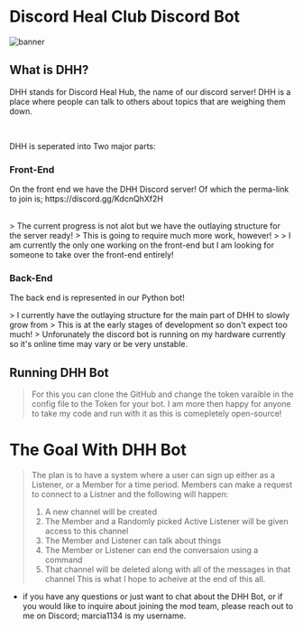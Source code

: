 # Discord Heal Club Discord Bot
![banner](https://github.com/Moss1134/MentalHealthDiscordApp/assets/136703437/5d159c7f-9b2a-4d0b-90f8-e6cec2ecb9a0)

## What is DHH?
<p>
DHH stands for Discord Heal Hub, the name of our discord server! DHH is a place where people can talk to others about topics that are weighing them down.
</p>
<br>
<p>
DHH is seperated into Two major parts:
</p>

### Front-End
<p>On the front end we have the DHH Discord server! Of which the perma-link to join is; https://discord.gg/KdcnQhXf2H</p> <br>
> The current progress is not alot but we have the outlaying structure for the server ready!
> This is going to require much more work, however!
>
> I am currently the only one working on the front-end but I am looking for someone to take over the front-end entirely!

### Back-End
<p>The back end is represented in our Python bot!</p>
> I currently have the outlaying structure for the main part of DHH to slowly grow from
> This is at the early stages of development so don't expect too much!
> Unforunately the discord bot is running on my hardware currently so it's online time may vary or be very unstable.

## Running DHH Bot
> For this you can clone the GitHub and change the token varaible in the config file to the Token for your bot.
> I am more then happy for anyone to take my code and run with it as this is comepletely open-source!

# The Goal With DHH Bot

> The plan is to have a system where a user can sign up either as a Listener, or a Member for a time period.
> Members can make a request to connect to a Listner and the following will happen:
>   1. A new channel will be created
>   2. The Member and a Randomly picked Active Listener will be given access to this channel
>   3. The Member and Listener can talk about things
>   4. The Member or Listener can end the conversaion using a command
>   5. That channel will be deleted along with all of the messages in that channel
> This is what I hope to acheive at the end of this all.

- if you have any questions or just want to chat about the DHH Bot, or if you would like to inquire about joining the mod team, please reach out to me on Discord; marcia1134 is my username.
